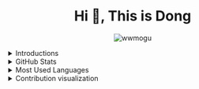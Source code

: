 
<h1 align="center">Hi 👋, This is Dong</h1>
<p align="center"> <img src="https://komarev.com/ghpvc/?username=wwmogu&label=Profile%20views&color=0e75b6&style=flat" alt="wwmogu" /> 


  
<details>
  <summary>Introductions</summary>

  - 🔭 I’m currently working on hardware modeling.

  - 📫 Reach me at **wwmogu@gmail.com**

  - 😄 Pronouns: he / him
</details>
  
  
  
<details>
  <summary>GitHub Stats</summary>
  
  <p align="center">
    <img height="50%" width="50%" align="center"  src="https://github-readme-stats.vercel.app/api?username=wwmogu&show_icons=true&theme=vue-dark" alt="wwmogu" />
  </p>
</details>
  
  
  
<details>
  <summary>Most Used Languages</summary>
  
  <p align="center">
    <img height="15%" width="35%" align="center" src="https://github-readme-stats.vercel.app/api/top-langs/?username=wwmogu&layout=compact" alt="wwmogu" />
  </p>
</details>

  
  
<details>
  <summary>Contribution visualization</summary>
  
  <p align="center">
    <picture>
      <source
        media="(prefers-color-scheme: dark)"
        srcset="
          https://raw.githubusercontent.com/wwmogu/a1779748/65fd387c267f5a52ee056d2b69a3684c7a74b92c/github-a1779748-contribution.svg
        "
      />
      <source
        media="(prefers-color-scheme: light)"
        srcset="
          https://raw.githubusercontent.com/wwmogu/a1779748/65fd387c267f5a52ee056d2b69a3684c7a74b92c/github-a1779748-contribution.svg
        "
      />
      <img
        alt="github contribution grid snake animation"
        src="https://raw.githubusercontent.com/wwmogu/a1779748/65fd387c267f5a52ee056d2b69a3684c7a74b92c/github-a1779748-contribution.svg"
      />
    </picture>
  </p>
</details>



